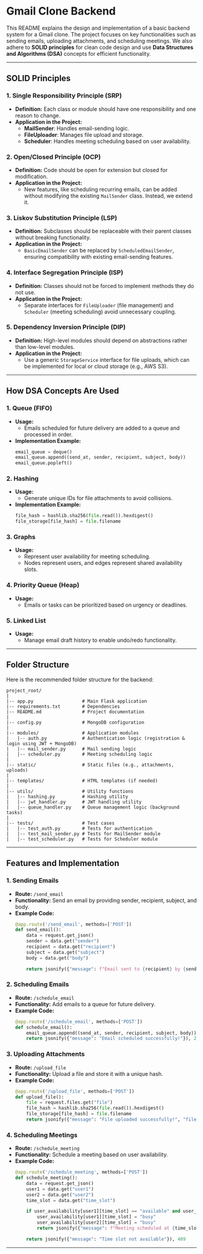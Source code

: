 # Gmail Clone Backend

This README explains the design and implementation of a basic backend system for a Gmail clone. The project focuses on key functionalities such as sending emails, uploading attachments, and scheduling meetings. We also adhere to **SOLID principles** for clean code design and use **Data Structures and Algorithms (DSA)** concepts for efficient functionality.

---

## **SOLID Principles**

### **1. Single Responsibility Principle (SRP)**
- **Definition:** Each class or module should have one responsibility and one reason to change.
- **Application in the Project:**
  - **MailSender**: Handles email-sending logic.
  - **FileUploader**: Manages file upload and storage.
  - **Scheduler**: Handles meeting scheduling based on user availability.

### **2. Open/Closed Principle (OCP)**
- **Definition:** Code should be open for extension but closed for modification.
- **Application in the Project:**
  - New features, like scheduling recurring emails, can be added without modifying the existing `MailSender` class. Instead, we extend it.

### **3. Liskov Substitution Principle (LSP)**
- **Definition:** Subclasses should be replaceable with their parent classes without breaking functionality.
- **Application in the Project:**
  - `BasicEmailSender` can be replaced by `ScheduledEmailSender`, ensuring compatibility with existing email-sending features.

### **4. Interface Segregation Principle (ISP)**
- **Definition:** Classes should not be forced to implement methods they do not use.
- **Application in the Project:**
  - Separate interfaces for `FileUploader` (file management) and `Scheduler` (meeting scheduling) avoid unnecessary coupling.

### **5. Dependency Inversion Principle (DIP)**
- **Definition:** High-level modules should depend on abstractions rather than low-level modules.
- **Application in the Project:**
  - Use a generic `StorageService` interface for file uploads, which can be implemented for local or cloud storage (e.g., AWS S3).

---

## **How DSA Concepts Are Used**

### **1. Queue (FIFO)**
- **Usage:**
  - Emails scheduled for future delivery are added to a queue and processed in order.
- **Implementation Example:**
  ```python
  email_queue = deque()
  email_queue.append((send_at, sender, recipient, subject, body))
  email_queue.popleft()
  ```

### **2. Hashing**
- **Usage:**
  - Generate unique IDs for file attachments to avoid collisions.
- **Implementation Example:**
  ```python
  file_hash = hashlib.sha256(file.read()).hexdigest()
  file_storage[file_hash] = file.filename
  ```

### **3. Graphs**
- **Usage:**
  - Represent user availability for meeting scheduling.
  - Nodes represent users, and edges represent shared availability slots.

### **4. Priority Queue (Heap)**
- **Usage:**
  - Emails or tasks can be prioritized based on urgency or deadlines.

### **5. Linked List**
- **Usage:**
  - Manage email draft history to enable undo/redo functionality.

---

## **Folder Structure**

Here is the recommended folder structure for the backend:

```
project_root/
|
|-- app.py                  # Main Flask application
|-- requirements.txt        # Dependencies
|-- README.md               # Project documentation
|
|-- config.py               # MongoDB configuration
|
|-- modules/                # Application modules
|   |-- auth.py             # Authentication logic (registration & login using JWT + MongoDB)
|   |-- mail_sender.py      # Mail sending logic
|   |-- scheduler.py        # Meeting scheduling logic
|
|-- static/                 # Static files (e.g., attachments, uploads)
|
|-- templates/              # HTML templates (if needed)
|
|-- utils/                  # Utility functions
|   |-- hashing.py          # Hashing utility
|   |-- jwt_handler.py      # JWT handling utility
|   |-- queue_handler.py    # Queue management logic (background tasks)
|
|-- tests/                  # Test cases
|   |-- test_auth.py        # Tests for authentication
|   |-- test_mail_sender.py # Tests for MailSender module
|   |-- test_scheduler.py   # Tests for Scheduler module
```

---

## **Features and Implementation**

### **1. Sending Emails**
- **Route:** `/send_email`
- **Functionality:** Send an email by providing sender, recipient, subject, and body.
- **Example Code:**
  ```python
  @app.route('/send_email', methods=['POST'])
  def send_email():
      data = request.get_json()
      sender = data.get("sender")
      recipient = data.get("recipient")
      subject = data.get("subject")
      body = data.get("body")

      return jsonify({"message": f"Email sent to {recipient} by {sender}!"}), 200
  ```

### **2. Scheduling Emails**
- **Route:** `/schedule_email`
- **Functionality:** Add emails to a queue for future delivery.
- **Example Code:**
  ```python
  @app.route('/schedule_email', methods=['POST'])
  def schedule_email():
      email_queue.append((send_at, sender, recipient, subject, body))
      return jsonify({"message": "Email scheduled successfully!"}), 201
  ```

### **3. Uploading Attachments**
- **Route:** `/upload_file`
- **Functionality:** Upload a file and store it with a unique hash.
- **Example Code:**
  ```python
  @app.route('/upload_file', methods=['POST'])
  def upload_file():
      file = request.files.get("file")
      file_hash = hashlib.sha256(file.read()).hexdigest()
      file_storage[file_hash] = file.filename
      return jsonify({"message": "File uploaded successfully!", "file_id": file_hash}), 201
  ```

### **4. Scheduling Meetings**
- **Route:** `/schedule_meeting`
- **Functionality:** Schedule a meeting based on user availability.
- **Example Code:**
  ```python
  @app.route('/schedule_meeting', methods=['POST'])
  def schedule_meeting():
      data = request.get_json()
      user1 = data.get("user1")
      user2 = data.get("user2")
      time_slot = data.get("time_slot")

      if user_availability[user1][time_slot] == "available" and user_availability[user2][time_slot] == "available":
          user_availability[user1][time_slot] = "busy"
          user_availability[user2][time_slot] = "busy"
          return jsonify({"message": f"Meeting scheduled at {time_slot}!"}), 200

      return jsonify({"message": "Time slot not available"}), 409
  ```

---
